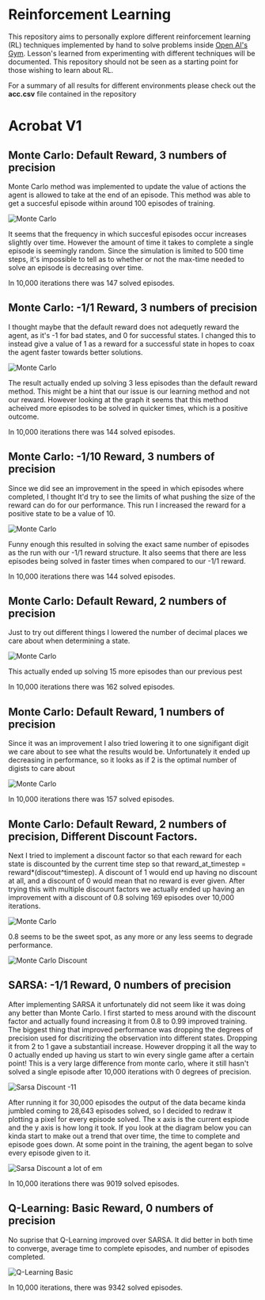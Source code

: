 # Reinforcement Learning

This repository aims to personally explore different reinforcement learning (RL) techniques implemented by hand to solve problems inside [Open AI's Gym](https://gym.openai.com). Lesson's learned from experimenting with different techniques will be documented. This repository should not be seen as a starting point for those wishing to learn about RL.

For a summary of all results for different environments please check out the **acc.csv** file contained in the repository

# Acrobat V1

## Monte Carlo: Default Reward, 3 numbers of precision

Monte Carlo method was implemented to update the value of actions the agent is allowed to take at the end of an episode. This method was able to get a succesful episode within around 100 episodes of training. 

![Monte Carlo](http://i.imgur.com/WKxfy8l.png)

It seems that the frequency in which succesful  episodes occur increases slightly over time. However the amount of time it takes to complete a single episode is seemingly random. Since the simulation is limited to 500 time steps, it's impossible to tell as to whether or not the max-time needed to solve an episode is decreasing over time.

In 10,000 iterations there was 147 solved episodes.

## Monte Carlo: -1/1 Reward, 3 numbers of precision

I thought maybe that the default reward does not adequetly reward the agent, as it's -1 for bad states, and 0 for successful states. I changed this to instead give a value of 1 as a reward for a successful state in hopes to coax the agent faster towards better solutions.

![Monte Carlo](https://i.imgur.com/8ln211R.png)

The result actually ended up solving 3 less episodes than the default reward method. This might be a hint that our issue is our learning method and not our reward. However looking at the graph it seems that this method acheived more episodes to be solved in quicker times, which is a positive outcome.

In 10,000 iterations there was 144 solved episodes.

## Monte Carlo: -1/10 Reward, 3 numbers of precision

Since we did see an improvement in the speed in which episodes where completed, I thought It'd try to see the limits of what pushing the size of the reward can do for our performance. This run I increased the reward for a positive state to be a value of 10.

![Monte Carlo](https://i.imgur.com/isPNVvc.png)

Funny enough this resulted in solving the exact same number of episodes as the run with our -1/1 reward structure. It also seems that there are less episodes being solved in faster times when compared to our -1/1 reward.

In 10,000 iterations there was 144 solved episodes.

## Monte Carlo: Default Reward, 2 numbers of precision

Just to try out different things I lowered the number of decimal places we care about when determining a state. 

![Monte Carlo](https://i.imgur.com/Dwodo3m.png)

This actually ended up solving 15 more episodes than our previous pest

In 10,000 iterations there was 162 solved episodes.

## Monte Carlo: Default Reward, 1 numbers of precision

Since it was an improvement I also tried lowering it to one signifigant digit we care about to see what the results would be. Unfortunately it ended up decreasing in performance, so it looks as if 2 is the optimal number of digists to care about

![Monte Carlo](https://i.imgur.com/HqfrH5q.png)

In 10,000 iterations there was 157 solved episodes.

## Monte Carlo: Default Reward, 2 numbers of precision, Different Discount Factors.

Next I tried to implement a discount factor so that each reward for each state is discounted by the current time step so that reward_at_timestep = reward*(discout^timestep). A discount of 1 would end up having no discount at all, and a discount of 0 would mean that no reward is ever given. After trying this with multiple discount factors we actually ended up having an improvement with a discount of 0.8 solving 169 episodes over 10,000 iterations.

![Monte Carlo](https://i.imgur.com/UCZFhAv.png)

0.8 seems to be the sweet spot, as any more or any less seems to degrade performance.

![Monte Carlo Discount](https://i.imgur.com/97Y9JR1.png)

## SARSA: -1/1 Reward, 0 numbers of precision

After implementing SARSA it unfortunately did not seem like it was doing any better than Monte Carlo. I first started to mess around with the discount factor and actually found increasing it from 0.8 to 0.99 improved training. The biggest thing that improved performance was dropping the degrees of precision used for discritizing the observation into different states. Dropping it from 2 to 1 gave a substantiail increase. However dropping it all the way to 0 actually ended up having us start to win every single game after a certain point! This is a very large difference from monte carlo, where it still hasn't solved a single episode after 10,000 iterations with 0 degrees of precision.

![Sarsa Discount -11](https://i.imgur.com/8nUiBq9.png)

After running it for 30,000 episodes the output of the data became kinda jumbled coming to 28,643 episodes solved, so I decided to redraw it plotting a pixel for every episode solved. The x axis is the current espiode and the y axis is how long it took. If you look at the diagram below you can kinda start to make out a trend that over time, the time to complete and episode goes down. At some point in the training, the agent began to solve every episode given to it.

![Sarsa Discount a lot of em](https://i.imgur.com/fx6PVZb.png)

In 10,000 iterations there was 9019 solved episodes.

## Q-Learning: Basic Reward, 0 numbers of precision

No suprise that Q-Learning improved over SARSA. It did better in both time to converge, average time to complete episodes, and number of episodes completed.

![Q-Learning Basic](https://i.imgur.com/jPwFULV.png)

In 10,000 iterations, there was 9342 solved episodes.